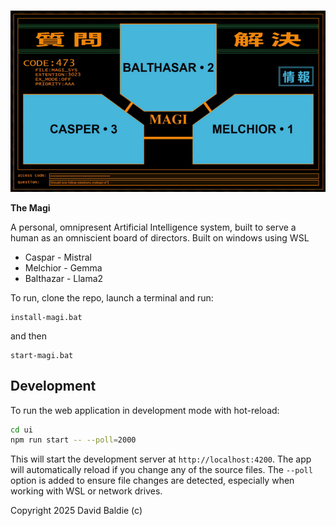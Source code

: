 ![magi ui](./magi_ui.png)

**The Magi**

A personal, omnipresent Artificial Intelligence system, built to serve a human as an omniscient board of directors. Built on windows using WSL

* Caspar - Mistral
* Melchior - Gemma
* Balthazar - Llama2

To run, clone the repo, launch a terminal and run:

```
install-magi.bat
```

and then

```
start-magi.bat
```

## Development

To run the web application in development mode with hot-reload:

```bash
cd ui
npm run start -- --poll=2000
```

This will start the development server at `http://localhost:4200`. The app will automatically reload if you change any of the source files. The `--poll` option is added to ensure file changes are detected, especially when working with WSL or network drives.

Copyright 2025 David Baldie (c)